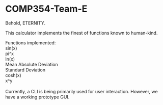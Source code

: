 # COMP354-Team-E

Behold, ETERNITY.<br/>

This calculator implements the finest of functions known to human-kind.<br/>

Functions implemented:<br/>
sin(x)<br/>
pi^x<br/>
ln(x)<br/>
Mean Absolute Deviation<br/>
Standard Deviation<br/>
cosh(x)<br/>
x^y<br/>
<br/>
Currently, a CLI is being primarily used for user interaction. However, we have a working prototype GUI.
